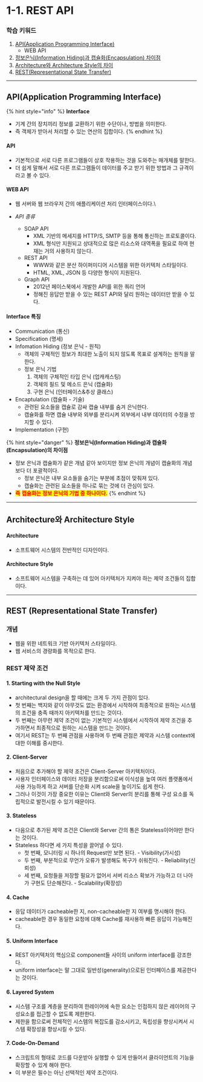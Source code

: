 # 1-1. REST API

### 학습 키워드

1. [API(Application Programming Interface)](1-1.-rest-api.md#api-application-programming-interface)
   * WEB API
2. [정보은닉(Information Hiding)과 캡슐화(Encapsulation) 차이점](1-1.-rest-api.md#interface)
3. [Architecture와 Architecture Style의 차이](1-1.-rest-api.md#architecture-architecture-style)
4. [REST(Representational State Transfer)](1-1.-rest-api.md#rest-representational-state-transfer)

***

## API(Application Programming Interface)

{% hint style="info" %}
**Interface**

* 기계 간의 장치끼리 정보를 교환하기 위한 수단이나, 방법을 의미한다.
* 즉 객체가 받아서 처리할 수 있는 연산의 집합이다.
{% endhint %}

#### API

* 기본적으로 서로 다른 프로그램들이 상호 작용하는 것을 도와주는 매개체를 말한다.
* 더 쉽게 말해서 서로 다른 프로그램들이 데이터를 주고 받기 위한 방법과 그 규격이라고 볼 수 있다.

#### WEB API

* 웹 서버와 웹 브라우저 간의 애플리케이션 처리 인터페이스이다.\

* _API 종류_
  * SOAP API
    * XML 기반의 메세지를 HTTP/S, SMTP 등을 통해 통신하는 프로토콜이다.
    * XML 형식만 지원되고 상대적으로 많은 리소스와 대역폭을 필요로 하여 현재는 거의 사용하지 않는다.
  * REST API
    * WWW와 같은 분산 하이퍼미디어 시스템을 위한 아키텍처 스타일이다.
    * HTML, XML, JSON 등 다양한 형식이 지원된다.
  * Graph API
    * 2012년 페이스북에서 개발한 API를 위한 쿼리 언어
    * 정해진 응답만 받을 수 있는 REST API와 달리 원하는 데이터만 받을 수 있다.

#### Interface  특징

* Communication (통신)
* Specification (명세)
* Infomation Hiding (정보 은닉 - 원칙)
  * 객체의 구체적인 정보가 최대한 노출이 되지 않도록 목표로 설계하는 원칙을 말한다.
  * 정보 은닉 기법
    1. 객체의 구체적인 타입 은닉 (업캐캐스팅)
    2. 객체의 필드 및 메소드 은닉 (캡슐화)
    3. 구현 은닉 (인터페이스&추상 클래스)
* Encaptulation (캡슐화  - 기술)
  * 관련된 요소들을 캡슐로 감싸 캡슐 내부를 숨겨 은닉한다.
  * 캡슐화를 하면 캡슐 내부와 외부를 분리시켜 외부에서 내부 데이터의 수정을 방지할 수 있다.
* Implementation (구현)

{% hint style="danger" %}
**정보은닉(Information Hiding)과 캡슐화(Encapsulation)의 차이점**

* 정보 은닉과 캡슐화가 같은 개념 같아 보이지만 정보 은닉의 개념이 캡슐화의 개념보다 더 포괄적이다.
  * 정보 은닉은 내부 요소들을 숨기는 부분에 초점이 맞춰져 있다.
  * 캡슐화는 관련된 요소들을 하나로 묶는 것에 더 관심이 있다.
* <mark style="color:red;">**즉**</mark> <mark style="color:red;">**캡슐화는 정보 은닉의 기법 중 하나이다.**</mark>
{% endhint %}

***

## Architecture와 Architecture Style

#### Architecture

* 소프트웨어 시스템의 전반적인 디자인이다.

#### Architecture Style

* 소프트웨어 시스템을 구축하는 데 있어 아키텍처가 지켜야 하는 제약 조건들의 집합이다.

***

## REST (Representational State Transfer)

### 개념

* 웹을 위한 네트워크 기반 아키텍처 스타일이다.
* 웹 서비스의 경량화를 목적으로 한다.

### REST 제약 조건

#### 1. Starting with the Null Style

* architectural design을 할 때에는 크게 두 가지 관점이 있다.&#x20;
* 첫 번째는 백지와 같이 아무것도 없는 환경에서 시작하여 최종적으로 원하는 시스템의 조건을 충족 때까지 아키텍처를 만드는 것이다.
* 두 번째는 아무런 제약 조건이 없는 기본적인 시스템에서 시작하여 제약 조건을 추가하면서 최종적으로 원하는 시스템을 만드는 것이다.
* 여기서 REST는 두 번째 관점을 사용하며 두 번째 관점은 제약과 시스템 context에 대한 이해를 중시한다.

#### 2. Client-Server

* 처음으로 추가해야 할 제약 조건은 Client-Server 아키텍처이다.
* 사용자 인터페이스와 데이터 저장을 분리함으로써 이식성을 높여 여러 플랫폼에서 사용 가능하게 하고  서버를 단순화 시켜 scale을 높이기도 쉽게 한다.
* 그러나 이것이 가장 중요한 이유는 Client와 Server의 분리를 통해 구성 요소를 독립적으로 발전시킬 수 있기 때문이다.

#### 3. Stateless

* 다음으로 추가된 제약 조건은 Client와 Server 간의 통은 Stateless이어야만 한다는 것이다.
* Stateless 하다면 세 가지 특성을 끌어낼 수 있다.
  * 첫 번째, 모니터링 시 하나의 Request만 보면 된다. - Visibility(가시성)
  * 두 번째, 부분적으로 무언가 오류가 발생해도 복구가 쉬워진다. - Reliability(신뢰성)
  * 세 번째, 요청들을 저장할 필요가 없어서 서버 리소스 확보가 가능하고 더 나아가 구현도 단순해진다. -   Scalability(확장성)

#### 4. Cache

* 응답 데이터가 cacheable한 지, non-cacheable한 지 여부를 명시해야 한다.
* cacheable한 경우 동일한 요청에 대해 Cache를 재사용하 빠른 응답이 가능해진다.

#### 5. Uniform Interface

* REST 아키텍처의 핵심으로 component들 사이의 uniform interface를 강조한다.
* uniform interface는 말 그대로 일반성(generality)으로된 인터페이스를 제공한다는 것이다.

#### 6. Layered System

* 시스템 구조를 계층을 분리하여 한레이어에 속한 요소는 인접하지 않은 레이어의 구성요소를 접근할 수 없도록 제한한다.
* 제한을 함으로써 전체적인 시스템의 복잡도를 감소시키고, 독립성을 향상시켜서 시스템 확장성을 향상시킬 수 있다.

#### 7. Code-On-Demand

* 스크립트의 형태로 코드를 다운받아 실행할 수 있게 만들어서 클라이언트의 기능을 확장할 수 있게 해야 한다.
* 이 부분은 필수는 아닌 선택적인 제약 조건이다.

